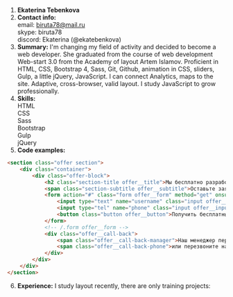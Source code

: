 1. **Ekaterina Tebenkova**
2. **Contact info:**  
  email: biruta78@mail.ru  
  skype: biruta78  
  discord: Ekaterina (@ekatebenkova)  
3. **Summary:** I'm changing my field of activity and decided to become a web developer.
She graduated from the course of web development Web-start 3.0 from the Academy of layout Artem Islamov.
Proficient in HTML, CSS, Bootstrap 4, Sass, Git, Github, animation in CSS, sliders, Gulp, a little jQuery, JavaScript. I can connect Analytics, maps to the site.
Adaptive, cross-browser, valid layout.
I study JavaScript to grow professionally.
4. **Skills:**  
  HTML  
  CSS  
  Sass  
  Bootstrap  
  Gulp  
  jQuery  
5. **Code examples:**

```HTML
<section class="offer section">
    <div class="container">
        <div class="offer-block">
            <h2 class="section-title offer__title">Мы бесплатно разработаем дизайн-проект Вашего жилья      и реализуем его!</h2>
            <span class="section-subtitle offer__subtitle">Оставьте заявку на разработку бесплатного дизайн-проекта!</span>
            <form action="#" class="form offer__form" method="get" onsubmit="ym(53986588, 'reachGoal', 'offer-form'); return true;" id="offer-form">
                <input type="text" name="username" class="input offer__input" placeholder="Ваше имя">
                <input type="tel" name="phone" class="input offer__input phone" placeholder="Ваш телефон">
                <button class="button offer__button">Получить бесплатный  дизайн-проект</button>
            </form>
            <!-- /.form offer__form -->
            <div class="offer__call-back">
                <span class="offer__call-back-manager">Наш менеджер перезвонит Вам в течение 60 секунд</span>
                <span class="offer__call-back-phone">или перезвоните нам сами <br><b>+7 (495) 42-251-31</b></span>
            </div>
        </div>
    </div>
</section>
```

6. **Experience:** I study layout recently, there are only training projects:
